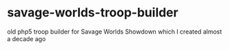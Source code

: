 # savage-worlds-troop-builder
old php5 troop builder for Savage Worlds Showdown which I created almost a decade ago
